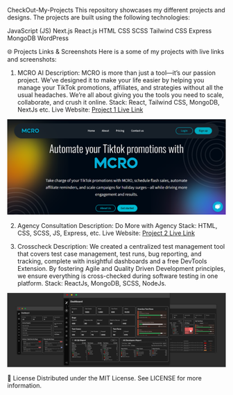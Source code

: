 CheckOut-My-Projects
This repository showcases my different projects and designs. The projects are built using the following technologies:

JavaScript (JS)
Next.js
React.js
HTML
CSS
SCSS
Tailwind CSS
Express
MongoDB
WordPress 


🌐 Projects Links & Screenshots
Here is a some of my projects with live links and screenshots:

1. MCRO AI
Description: MCRO is more than just a tool—it’s our passion project. We’ve designed it to make your life easier by helping you manage your TikTok promotions, affiliates, and strategies without all the usual headaches. We’re all about giving you the tools you need to scale, collaborate, and crush it online.
Stack: React, Tailwind CSS, MongoDB, NextJs etc.
Live Website: [Project 1 Live Link](https://mcro.ai/)

![Project 1 Screenshot](./assets/mcroai.PNG)

2. Agency Consultation
Description: Do More with Agency
Stack: HTML, CSS, SCSS, JS, Express, etc.
Live Website: [Project 2 Live Link](https://agencymarket.netlify.app/)


3. Crosscheck
Description: We created a centralized test management tool that covers test case management, test runs, bug reporting, and tracking, complete with insightful dashboards and a free DevTools Extension. By fostering Agile and Quality Driven Development principles, we ensure everything is cross-checked during software testing in one platform.
Stack: ReactJs, MongoDB, SCSS, NodeJs.

![Project 1 Screenshot](./assets/crosscheckbyahmad.PNG)







📝 License
Distributed under the MIT License. See LICENSE for more information.
